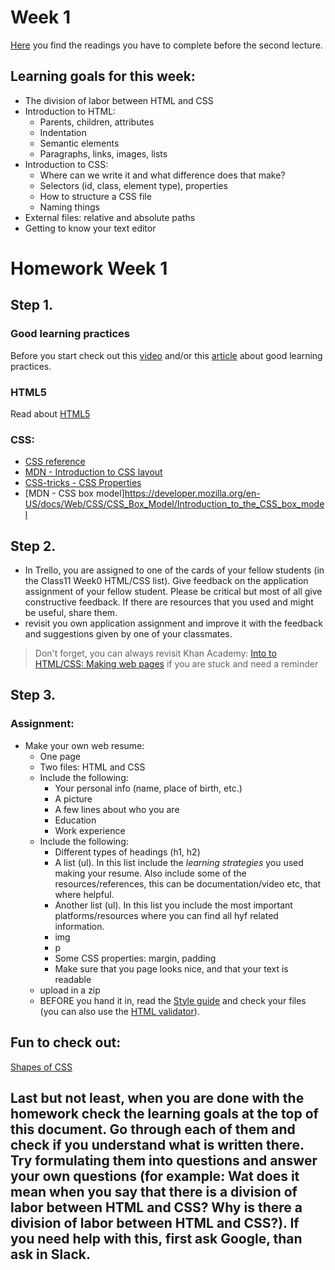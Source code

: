 # Week 1

[Here](https://github.com/HackYourFuture/HTML-CSS/blob/master/Week1/README.md) you find the readings you have to complete before the second lecture.

## Learning goals for this week:
 * The division of labor between HTML and CSS
 * Introduction to HTML:
    * Parents, children, attributes
    * Indentation
    * Semantic elements
    * Paragraphs, links, images, lists
 * Introduction to CSS:
    * Where can we write it and what difference does that make?
    * Selectors (id, class, element type), properties
    * How to structure a CSS file
    * Naming things
 * External files: relative and absolute paths
 * Getting to know your text editor

# Homework Week 1

## Step 1. 
### Good learning practices
Before you start check out this [video](http://www.learningscientists.org/videos/) and/or this [article](https://www.cultofpedagogy.com/learning-strategies/) about good learning practices.

### HTML5
Read about [HTML5](https://developer.mozilla.org/en-US/docs/Web/Guide/HTML/HTML5) 

### CSS:
* [CSS reference](http://cssreference.io/) 
* [MDN - Introduction to CSS layout](https://developer.mozilla.org/en-US/docs/Learn/CSS/CSS_layout/Introduction)
* [CSS-tricks - CSS Properties](https://css-tricks.com/almanac/properties/)
* [MDN - CSS box model]https://developer.mozilla.org/en-US/docs/Web/CSS/CSS_Box_Model/Introduction_to_the_CSS_box_model


## Step 2.
* In Trello, you are assigned to one of the cards of your fellow students (in the Class11 Week0 HTML/CSS list). Give feedback on the application assignment of your fellow student. Please be critical but most of all give constructive feedback. If there are resources that you used and might be useful, share them.
* revisit you own application assignment and improve it with the feedback and suggestions given by one of your classmates.  

> Don't forget, you can always revisit Khan Academy: [Into to HTML/CSS: Making web pages](https://nl.khanacademy.org/computing/computer-programming/html-css) if you are stuck and need a reminder

## Step 3.
### Assignment:
 * Make your own web resume:
    * One page 
    * Two files: HTML and CSS
    * Include the following:
        * Your personal info (name, place of birth, etc.)
        * A picture
        * A few lines about who you are
        * Education
        * Work experience
    * Include the following:
        * Different types of headings (h1, h2)
        * A list (ul). In this list include the _learning strategies_ you used making your resume. Also include some of the resources/references, this can be documentation/video etc, that where helpful.
        * Another list (ul). In this list you include the most important platforms/resources where you can find all hyf related information.
        * img
        * p
        * Some CSS properties: margin, padding 
        * Make sure that you page looks nice, and that your text is readable
    * upload in a zip
    * BEFORE you hand it in, read the [Style guide](http://www.w3schools.com/html/html5_syntax.asp) and check your files (you can also use the [HTML validator](https://validator.w3.org)).

## Fun to check out:
[Shapes of CSS](https://css-tricks.com/examples/ShapesOfCSS/)

## Last but not least, when you are done with the homework check the learning goals at the top of this document. Go through each of them and check if you understand what is written there. Try formulating them into questions and answer your own questions (for example: Wat does it mean when you say that there is a division of labor between HTML and CSS? Why is there a division of labor between HTML and CSS?). If you need help with this, first ask Google, than ask in Slack.
